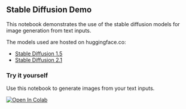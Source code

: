 ## Stable Diffusion Demo

This notebook demonstrates the use of the stable diffusion models for image generation from text inputs.

The models used are hosted on huggingface.co:
- [Stable Diffusion 1.5](https://huggingface.co/runwayml/stable-diffusion-v1-5)
- [Stable Diffusion 2.1](https://huggingface.co/stabilityai/stable-diffusion-2-1-base)

### Try it yourself

Use this notebook to generate images from your text inputs.

[![Open In Colab](https://colab.research.google.com/assets/colab-badge.svg)](https://colab.research.google.com/github/zvovov/text-to-image/blob/main/Stable_Diffusion_Text_to_Image_Demo.ipynb)

